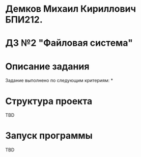 # Демков Михаил Кириллович БПИ212.
# ДЗ №2 "Файловая система"
# Описание задания
Задание выполнено по следующим критериям:
* 
# Структура проекта
TBD
# Запуск программы
TBD
